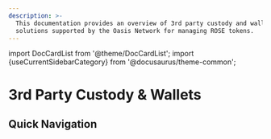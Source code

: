 ```yaml
---
description: >-
  This documentation provides an overview of 3rd party custody and wallet
  solutions supported by the Oasis Network for managing ROSE tokens.
---
```


import DocCardList from '@theme/DocCardList';
import {useCurrentSidebarCategory} from '@docusaurus/theme-common';

# 3rd Party Custody & Wallets

## Quick Navigation

<DocCardList items={useCurrentSidebarCategory().items} />
